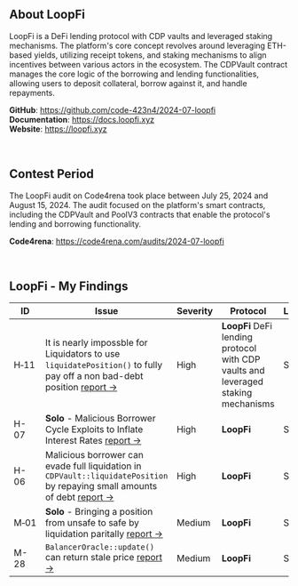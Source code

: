
## About LoopFi
LoopFi is a DeFi lending protocol with CDP vaults and leveraged staking mechanisms. The platform's core concept revolves around leveraging ETH-based yields, utilizing receipt tokens, and staking mechanisms to align incentives between various actors in the ecosystem. The CDPVault contract manages the core logic of the borrowing and lending functionalities, allowing users to deposit collateral, borrow against it, and handle repayments.

**GitHub**: https://github.com/code-423n4/2024-07-loopfi  
**Documentation**: https://docs.loopfi.xyz  
**Website**: https://loopfi.xyz

<br/>

## Contest Period
The LoopFi audit on Code4rena took place between July 25, 2024 and August 15, 2024. The audit focused on the platform's smart contracts, including the CDPVault and PoolV3 contracts that enable the protocol's lending and borrowing functionality.

**Code4rena**: https://code4rena.com/audits/2024-07-loopfi  


<br>


## LoopFi - My Findings
| ID | Issue | Severity | Protocol | Language | Blockchain |
|---|---|---|---|---|---|
| H&#x2011;11 | It is nearly impossble for Liquidators to use `liquidatePosition()` to fully pay off a non bad-debt position [report ->](https://code4rena.com/reports/2024-07-loopfi#h-11-it-is-nearly-impossble-for-liquidators-to-use-liquidateposition-to-fully-pay-off-a-non-bad-debt-position) | High | **LoopFi** DeFi lending protocol with CDP vaults and leveraged staking mechanisms | Solidity | Ethereum |
| H-07 | **Solo** - Malicious Borrower Cycle Exploits to Inflate Interest Rates [report ->](https://code4rena.com/reports/2024-07-loopfi#h-07-malicious-borrower-cycle-exploits-to-inflate-interest-rates) | High | **LoopFi** | Solidity | Ethereum |
| H-06 | Malicious borrower can evade full liquidation in `CDPVault::liquidatePosition` by repaying small amounts of debt [report ->](https://code4rena.com/reports/2024-07-loopfi#h-06-malicious-borrower-can-evade-full-liquidation-in-cdpvaultliquidateposition-by-repaying-small-amounts-of-debt-) | High | **LoopFi** | Solidity | Ethereum |
| M&#x2011;01 | **Solo** - Bringing a position from unsafe to safe by liquidation paritally [report ->](https://code4rena.com/reports/2024-07-loopfi#m-01-bringing-a-position-from-unsafe-to-safe-by-liquidation-partially) | Medium | **LoopFi** | Solidity | Ethereum |
| M-28 | `BalancerOracle::update()` can return stale price [report ->](https://code4rena.com/reports/2024-07-loopfi#m-28-balanceroracleupdate-can-return-a-stale-price) | Medium | **LoopFi** | Solidity | Ethereum |

